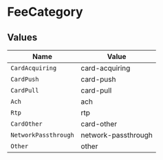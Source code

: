 # FeeCategory


## Values

| Name                 | Value                |
| -------------------- | -------------------- |
| `CardAcquiring`      | card-acquiring       |
| `CardPush`           | card-push            |
| `CardPull`           | card-pull            |
| `Ach`                | ach                  |
| `Rtp`                | rtp                  |
| `CardOther`          | card-other           |
| `NetworkPassthrough` | network-passthrough  |
| `Other`              | other                |